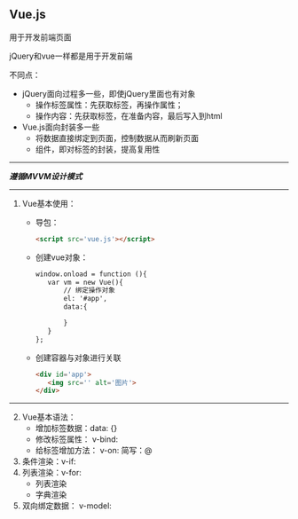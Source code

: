 ## Vue.js

用于开发前端页面

jQuery和vue一样都是用于开发前端

不同点：

* jQuery面向过程多一些，即使jQuery里面也有对象
  * 操作标签属性：先获取标签，再操作属性；
  * 操作内容：先获取标签，在准备内容，最后写入到html
* Vue.js面向封装多一些
  * 将数据直接绑定到页面，控制数据从而刷新页面
  * 组件，即对标签的封装，提高复用性

---

***遵循MVVM设计模式***



---

1. Vue基本使用：

   * 导包：

     ```html
     <script src='vue.js'></script>
     ```

   * 创建vue对象：

     ```html
     window.onload = function (){
     	var vm = new Vue(){
     		// 绑定操作对象
     		el: '#app',
     		data:{
     
     		}
     	}
     };
     ```

   * 创建容器与对象进行关联

     ```html
     <div id='app'>
     	<img src='' alt='图片'>
     </div>
     ```

     

---

2. Vue基本语法：
   * 增加标签数据：data: {}
   * 修改标签属性： v-bind:
   * 给标签增加方法： v-on:      简写：@
3. 条件渲染：v-if:
4. 列表渲染：v-for:
   * 列表渲染
   * 字典渲染
5. 双向绑定数据： v-model: